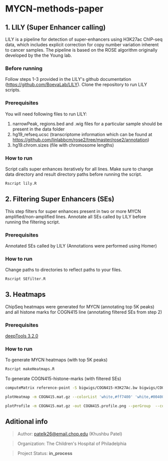 # MYCN-methods-paper

## 1. LILY (Super Enhancer calling)
LILY is a pipeline for detection of super-enhancers using H3K27ac ChIP-seq data, which includes explicit correction for copy number variation inherent to cancer samples. The pipeline is based on the ROSE algorithm originally developed by the the Young lab. 

### Before running
Follow steps 1-3 provided in the LILY's github documentation (https://github.com/BoevaLab/LILY). Clone the repository to run LILY scripts.

### Prerequisites
You will need following files to run LILY:
1. narrowPeak, regions.bed and .wig files for a particular sample should be present in the data folder
2. hg19_refseq.ucsc (transcriptome information which can be found at https://github.com/linlabbcm/rose2/tree/master/rose2/annotation)
3. hg19.chrom.sizes (file with chromosome lengths)

### How to run 
Script calls super enhances iteratively for all lines. Make sure to change data directory and result directory paths before running the script.
```R
Rscript lily.R
```

## 2. Filtering Super Enhancers (SEs)
This step filters for super enhances present in two or more MYCN amplified/non-amplified lines.
Annotate all SEs called by LILY before running the filtering script.

### Prerequisites
Annotated SEs called by LILY (Annotations were performed using Homer)

### How to run
Change paths to directories to reflect paths to your files.

```R
Rscript SEfilter.R
```

## 3. Heatmaps
ChipSeq heatmaps were generated for MYCN (annotating top 5K peaks) and all histone marks for COGN415 line (annotating filtered SEs from step 2)

### Prerequisites
[deepTools 3.2.0](https://deeptools.readthedocs.io/en/develop/content/installation.html)

### How to run
To generate MYCN heatmaps (with top 5K peaks)
```R
Rscript makeHeatmaps.R
```

To generate COGN415-histone-marks (with filtered SEs)
```bash
computeMatrix reference-point -S bigwigs/COGN415-H3K27Ac.bw bigwigs/COGN415-H3K27me3.bw bigwigs/COGN415-H3K4me1.bw bigwigs/COGN415-H3K4me3.bw -R SE_filtered/SE_filtered.bed -a 4000 -b 4000 --sortUsing max --skipZeros -o COGN415.mat.gz

plotHeatmap -m COGN415.mat.gz --colorList 'white,#ff7400' 'white,#004000' 'white,#00007F' 'white,#6F326F' --whatToShow 'heatmap and colorbar' --sortRegions descend --sortUsing max --zMin 0 --zMax 4 --regionsLabel Super_Enhancers -out COGN415.png

plotProfile -m COGN415.mat.gz -out COGN415.profile.png --perGroup  --colors orange green blue purple --regionsLabel Super_Enhancers --plotHeight 10 --plotWidth 15

```

## Aditional info
> Author: patelk26@email.chop.edu (Khushbu Patel)

> Organization: The Children's Hospital of Philadelphia

> Project Status: __in_process__
